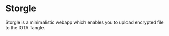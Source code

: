 # Storgle

Storgle is a minimalistic webapp which enables you to upload encrypted file to the IOTA Tangle.
